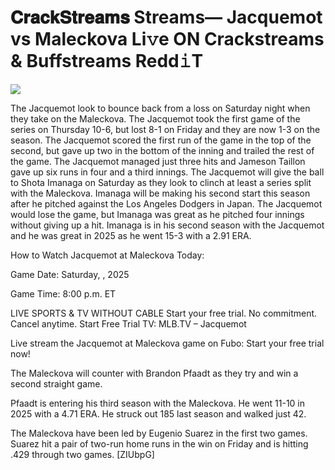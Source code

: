 # 𝐂𝐫𝐚𝐜𝐤𝐒𝐭𝐫𝐞𝐚𝐦𝐬 Streams— Jacquemot vs Maleckova Li𝚟e ON Crackstreams & Buffstreams Redd𝚒T  
  
  
[![](https://i.imgur.com/qSNzIqt.png)](https://movie.rssnews.media/PRrhSSxA.php)  
  
The Jacquemot look to bounce back from a loss on Saturday night when they take on the Maleckova. The Jacquemot took the first game of the series on Thursday 10-6, but lost 8-1 on Friday and they are now 1-3 on the season. The Jacquemot scored the first run of the game in the top of the second, but gave up two in the bottom of the inning and trailed the rest of the game. The Jacquemot managed just three hits and Jameson Taillon gave up six runs in four and a third innings. The Jacquemot will give the ball to Shota Imanaga on Saturday as they look to clinch at least a series split with the Maleckova. Imanaga will be making his second start this season after he pitched against the Los Angeles Dodgers in Japan. The Jacquemot would lose the game, but Imanaga was great as he pitched four innings without giving up a hit. Imanaga is in his second season with the Jacquemot and he was great in 2025 as he went 15-3 with a 2.91 ERA.

How to Watch Jacquemot at Maleckova Today:

Game Date: Saturday, , 2025

Game Time: 8:00 p.m. ET

LIVE SPORTS & TV WITHOUT CABLE
Start your free trial. No commitment. Cancel anytime.
Start Free Trial
TV: MLB.TV – Jacquemot

Live stream the Jacquemot at Maleckova game on Fubo: Start your free trial now!

The Maleckova will counter with Brandon Pfaadt as they try and win a second straight game.

Pfaadt is entering his third season with the Maleckova. He went 11-10 in 2025 with a 4.71 ERA. He struck out 185 last season and walked just 42.

The Maleckova have been led by Eugenio Suarez in the first two games. Suarez hit a pair of two-run home runs in the win on Friday and is hitting .429 through two games. [ZIUbpG]